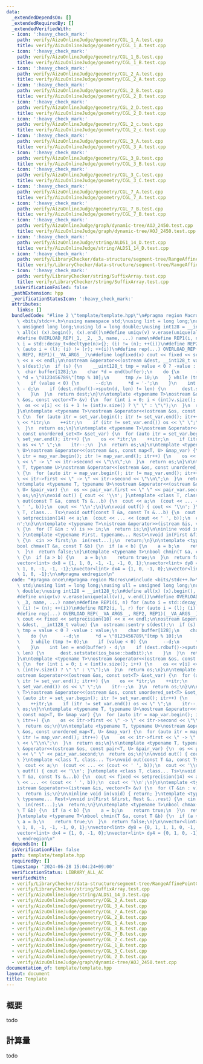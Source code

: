 ```yaml
---
data:
  _extendedDependsOn: []
  _extendedRequiredBy: []
  _extendedVerifiedWith:
  - icon: ':heavy_check_mark:'
    path: verify/AizuOnlineJudge/geometry/CGL_1_A.test.cpp
    title: verify/AizuOnlineJudge/geometry/CGL_1_A.test.cpp
  - icon: ':heavy_check_mark:'
    path: verify/AizuOnlineJudge/geometry/CGL_1_B.test.cpp
    title: verify/AizuOnlineJudge/geometry/CGL_1_B.test.cpp
  - icon: ':heavy_check_mark:'
    path: verify/AizuOnlineJudge/geometry/CGL_2_A.test.cpp
    title: verify/AizuOnlineJudge/geometry/CGL_2_A.test.cpp
  - icon: ':heavy_check_mark:'
    path: verify/AizuOnlineJudge/geometry/CGL_2_B.test.cpp
    title: verify/AizuOnlineJudge/geometry/CGL_2_B.test.cpp
  - icon: ':heavy_check_mark:'
    path: verify/AizuOnlineJudge/geometry/CGL_2_D.test.cpp
    title: verify/AizuOnlineJudge/geometry/CGL_2_D.test.cpp
  - icon: ':heavy_check_mark:'
    path: verify/AizuOnlineJudge/geometry/CGL_2_c.test.cpp
    title: verify/AizuOnlineJudge/geometry/CGL_2_c.test.cpp
  - icon: ':heavy_check_mark:'
    path: verify/AizuOnlineJudge/geometry/CGL_3_A.test.cpp
    title: verify/AizuOnlineJudge/geometry/CGL_3_A.test.cpp
  - icon: ':heavy_check_mark:'
    path: verify/AizuOnlineJudge/geometry/CGL_3_B.test.cpp
    title: verify/AizuOnlineJudge/geometry/CGL_3_B.test.cpp
  - icon: ':heavy_check_mark:'
    path: verify/AizuOnlineJudge/geometry/CGL_3_C.test.cpp
    title: verify/AizuOnlineJudge/geometry/CGL_3_C.test.cpp
  - icon: ':heavy_check_mark:'
    path: verify/AizuOnlineJudge/geometry/CGL_7_A.test.cpp
    title: verify/AizuOnlineJudge/geometry/CGL_7_A.test.cpp
  - icon: ':heavy_check_mark:'
    path: verify/AizuOnlineJudge/geometry/CGL_7_B.test.cpp
    title: verify/AizuOnlineJudge/geometry/CGL_7_B.test.cpp
  - icon: ':heavy_check_mark:'
    path: verify/AizuOnlineJudge/graph/dynamic-tree/AOJ_2450.test.cpp
    title: verify/AizuOnlineJudge/graph/dynamic-tree/AOJ_2450.test.cpp
  - icon: ':heavy_check_mark:'
    path: verify/AizuOnlineJudge/string/ALDS1_14_D.test.cpp
    title: verify/AizuOnlineJudge/string/ALDS1_14_D.test.cpp
  - icon: ':heavy_check_mark:'
    path: verify/LibraryChecker/data-structure/segment-tree/RangeAffinePointGet.test.cpp
    title: verify/LibraryChecker/data-structure/segment-tree/RangeAffinePointGet.test.cpp
  - icon: ':heavy_check_mark:'
    path: verify/LibraryChecker/string/SuffixArray.test.cpp
    title: verify/LibraryChecker/string/SuffixArray.test.cpp
  _isVerificationFailed: false
  _pathExtension: hpp
  _verificationStatusIcon: ':heavy_check_mark:'
  attributes:
    links: []
  bundledCode: "#line 2 \"template/template.hpp\"\n#pragma region Macros\n#include\
    \ <bits/stdc++.h>\nusing namespace std;\nusing lint = long long;\nusing ull =\
    \ unsigned long long;\nusing ld = long double;\nusing int128 = __int128_t;\n#define\
    \ all(x) (x).begin(), (x).end()\n#define uniqv(v) v.erase(unique(all(v)), v.end())\n\
    #define OVERLOAD_REP(_1, _2, _3, name, ...) name\n#define REP1(i, n) for (auto\
    \ i = std::decay_t<decltype(n)>{}; (i) != (n); ++(i))\n#define REP2(i, l, r) for\
    \ (auto i = (l); (i) != (r); ++(i))\n#define rep(...) OVERLOAD_REP(__VA_ARGS__,\
    \ REP2, REP1)(__VA_ARGS__)\n#define logfixed(x) cout << fixed << setprecision(10)\
    \ << x << endl;\n\nostream &operator<<(ostream &dest, __int128_t value) {\n  ostream::sentry\
    \ s(dest);\n  if (s) {\n    __uint128_t tmp = value < 0 ? -value : value;\n  \
    \  char buffer[128];\n    char *d = end(buffer);\n    do {\n      --d;\n     \
    \ *d = \"0123456789\"[tmp % 10];\n      tmp /= 10;\n    } while (tmp != 0);\n\
    \    if (value < 0) {\n      --d;\n      *d = '-';\n    }\n    int len = end(buffer)\
    \ - d;\n    if (dest.rdbuf()->sputn(d, len) != len) {\n      dest.setstate(ios_base::badbit);\n\
    \    }\n  }\n  return dest;\n}\n\ntemplate <typename T>\nostream &operator<<(ostream\
    \ &os, const vector<T> &v) {\n  for (int i = 0; i < (int)v.size(); i++) {\n  \
    \  os << v[i] << (i + 1 != (int)v.size() ? \" \" : \"\");\n  }\n  return os;\n\
    }\n\ntemplate <typename T>\nostream &operator<<(ostream &os, const set<T> &set_var)\
    \ {\n  for (auto itr = set_var.begin(); itr != set_var.end(); itr++) {\n    os\
    \ << *itr;\n    ++itr;\n    if (itr != set_var.end()) os << \" \";\n    itr--;\n\
    \  }\n  return os;\n}\n\ntemplate <typename T>\nostream &operator<<(ostream &os,\
    \ const unordered_set<T> &set_var) {\n  for (auto itr = set_var.begin(); itr !=\
    \ set_var.end(); itr++) {\n    os << *itr;\n    ++itr;\n    if (itr != set_var.end())\
    \ os << \" \";\n    itr--;\n  }\n  return os;\n}\n\ntemplate <typename T, typename\
    \ U>\nostream &operator<<(ostream &os, const map<T, U> &map_var) {\n  for (auto\
    \ itr = map_var.begin(); itr != map_var.end(); itr++) {\n    os << itr->first\
    \ << \" -> \" << itr->second << \"\\n\";\n  }\n  return os;\n}\n\ntemplate <typename\
    \ T, typename U>\nostream &operator<<(ostream &os, const unordered_map<T, U> &map_var)\
    \ {\n  for (auto itr = map_var.begin(); itr != map_var.end(); itr++) {\n    os\
    \ << itr->first << \" -> \" << itr->second << \"\\n\";\n  }\n  return os;\n}\n\
    \ntemplate <typename T, typename U>\nostream &operator<<(ostream &os, const pair<T,\
    \ U> &pair_var) {\n  os << pair_var.first << \" \" << pair_var.second;\n  return\
    \ os;\n}\n\nvoid out() { cout << '\\n'; }\ntemplate <class T, class... Ts>\nvoid\
    \ out(const T &a, const Ts &...b) {\n  cout << a;\n  (cout << ... << (cout <<\
    \ ' ', b));\n  cout << '\\n';\n}\n\nvoid outf() { cout << '\\n'; }\ntemplate <class\
    \ T, class... Ts>\nvoid outf(const T &a, const Ts &...b) {\n  cout << fixed <<\
    \ setprecision(14) << a;\n  (cout << ... << (cout << ' ', b));\n  cout << '\\\
    n';\n}\n\ntemplate <typename T>\nistream &operator>>(istream &is, vector<T> &v)\
    \ {\n  for (T &in : v) is >> in;\n  return is;\n}\n\ninline void in(void) { return;\
    \ }\ntemplate <typename First, typename... Rest>\nvoid in(First &first, Rest &...rest)\
    \ {\n  cin >> first;\n  in(rest...);\n  return;\n}\n\ntemplate <typename T>\n\
    bool chmax(T &a, const T &b) {\n  if (a < b) {\n    a = b;\n    return true;\n\
    \  }\n  return false;\n}\ntemplate <typename T>\nbool chmin(T &a, const T &b)\
    \ {\n  if (a > b) {\n    a = b;\n    return true;\n  }\n  return false;\n}\n\n\
    vector<lint> dx8 = {1, 1, 0, -1, -1, -1, 0, 1};\nvector<lint> dy8 = {0, 1, 1,\
    \ 1, 0, -1, -1, -1};\nvector<lint> dx4 = {1, 0, -1, 0};\nvector<lint> dy4 = {0,\
    \ 1, 0, -1};\n\n#pragma endregion\n"
  code: "#pragma once\n#pragma region Macros\n#include <bits/stdc++.h>\nusing namespace\
    \ std;\nusing lint = long long;\nusing ull = unsigned long long;\nusing ld = long\
    \ double;\nusing int128 = __int128_t;\n#define all(x) (x).begin(), (x).end()\n\
    #define uniqv(v) v.erase(unique(all(v)), v.end())\n#define OVERLOAD_REP(_1, _2,\
    \ _3, name, ...) name\n#define REP1(i, n) for (auto i = std::decay_t<decltype(n)>{};\
    \ (i) != (n); ++(i))\n#define REP2(i, l, r) for (auto i = (l); (i) != (r); ++(i))\n\
    #define rep(...) OVERLOAD_REP(__VA_ARGS__, REP2, REP1)(__VA_ARGS__)\n#define logfixed(x)\
    \ cout << fixed << setprecision(10) << x << endl;\n\nostream &operator<<(ostream\
    \ &dest, __int128_t value) {\n  ostream::sentry s(dest);\n  if (s) {\n    __uint128_t\
    \ tmp = value < 0 ? -value : value;\n    char buffer[128];\n    char *d = end(buffer);\n\
    \    do {\n      --d;\n      *d = \"0123456789\"[tmp % 10];\n      tmp /= 10;\n\
    \    } while (tmp != 0);\n    if (value < 0) {\n      --d;\n      *d = '-';\n\
    \    }\n    int len = end(buffer) - d;\n    if (dest.rdbuf()->sputn(d, len) !=\
    \ len) {\n      dest.setstate(ios_base::badbit);\n    }\n  }\n  return dest;\n\
    }\n\ntemplate <typename T>\nostream &operator<<(ostream &os, const vector<T> &v)\
    \ {\n  for (int i = 0; i < (int)v.size(); i++) {\n    os << v[i] << (i + 1 !=\
    \ (int)v.size() ? \" \" : \"\");\n  }\n  return os;\n}\n\ntemplate <typename T>\n\
    ostream &operator<<(ostream &os, const set<T> &set_var) {\n  for (auto itr = set_var.begin();\
    \ itr != set_var.end(); itr++) {\n    os << *itr;\n    ++itr;\n    if (itr !=\
    \ set_var.end()) os << \" \";\n    itr--;\n  }\n  return os;\n}\n\ntemplate <typename\
    \ T>\nostream &operator<<(ostream &os, const unordered_set<T> &set_var) {\n  for\
    \ (auto itr = set_var.begin(); itr != set_var.end(); itr++) {\n    os << *itr;\n\
    \    ++itr;\n    if (itr != set_var.end()) os << \" \";\n    itr--;\n  }\n  return\
    \ os;\n}\n\ntemplate <typename T, typename U>\nostream &operator<<(ostream &os,\
    \ const map<T, U> &map_var) {\n  for (auto itr = map_var.begin(); itr != map_var.end();\
    \ itr++) {\n    os << itr->first << \" -> \" << itr->second << \"\\n\";\n  }\n\
    \  return os;\n}\n\ntemplate <typename T, typename U>\nostream &operator<<(ostream\
    \ &os, const unordered_map<T, U> &map_var) {\n  for (auto itr = map_var.begin();\
    \ itr != map_var.end(); itr++) {\n    os << itr->first << \" -> \" << itr->second\
    \ << \"\\n\";\n  }\n  return os;\n}\n\ntemplate <typename T, typename U>\nostream\
    \ &operator<<(ostream &os, const pair<T, U> &pair_var) {\n  os << pair_var.first\
    \ << \" \" << pair_var.second;\n  return os;\n}\n\nvoid out() { cout << '\\n';\
    \ }\ntemplate <class T, class... Ts>\nvoid out(const T &a, const Ts &...b) {\n\
    \  cout << a;\n  (cout << ... << (cout << ' ', b));\n  cout << '\\n';\n}\n\nvoid\
    \ outf() { cout << '\\n'; }\ntemplate <class T, class... Ts>\nvoid outf(const\
    \ T &a, const Ts &...b) {\n  cout << fixed << setprecision(14) << a;\n  (cout\
    \ << ... << (cout << ' ', b));\n  cout << '\\n';\n}\n\ntemplate <typename T>\n\
    istream &operator>>(istream &is, vector<T> &v) {\n  for (T &in : v) is >> in;\n\
    \  return is;\n}\n\ninline void in(void) { return; }\ntemplate <typename First,\
    \ typename... Rest>\nvoid in(First &first, Rest &...rest) {\n  cin >> first;\n\
    \  in(rest...);\n  return;\n}\n\ntemplate <typename T>\nbool chmax(T &a, const\
    \ T &b) {\n  if (a < b) {\n    a = b;\n    return true;\n  }\n  return false;\n\
    }\ntemplate <typename T>\nbool chmin(T &a, const T &b) {\n  if (a > b) {\n   \
    \ a = b;\n    return true;\n  }\n  return false;\n}\n\nvector<lint> dx8 = {1,\
    \ 1, 0, -1, -1, -1, 0, 1};\nvector<lint> dy8 = {0, 1, 1, 1, 0, -1, -1, -1};\n\
    vector<lint> dx4 = {1, 0, -1, 0};\nvector<lint> dy4 = {0, 1, 0, -1};\n\n#pragma\
    \ endregion\n"
  dependsOn: []
  isVerificationFile: false
  path: template/template.hpp
  requiredBy: []
  timestamp: '2024-06-28 15:04:24+09:00'
  verificationStatus: LIBRARY_ALL_AC
  verifiedWith:
  - verify/LibraryChecker/data-structure/segment-tree/RangeAffinePointGet.test.cpp
  - verify/LibraryChecker/string/SuffixArray.test.cpp
  - verify/AizuOnlineJudge/string/ALDS1_14_D.test.cpp
  - verify/AizuOnlineJudge/geometry/CGL_2_A.test.cpp
  - verify/AizuOnlineJudge/geometry/CGL_3_A.test.cpp
  - verify/AizuOnlineJudge/geometry/CGL_7_A.test.cpp
  - verify/AizuOnlineJudge/geometry/CGL_2_B.test.cpp
  - verify/AizuOnlineJudge/geometry/CGL_1_A.test.cpp
  - verify/AizuOnlineJudge/geometry/CGL_3_B.test.cpp
  - verify/AizuOnlineJudge/geometry/CGL_7_B.test.cpp
  - verify/AizuOnlineJudge/geometry/CGL_2_c.test.cpp
  - verify/AizuOnlineJudge/geometry/CGL_1_B.test.cpp
  - verify/AizuOnlineJudge/geometry/CGL_3_C.test.cpp
  - verify/AizuOnlineJudge/geometry/CGL_2_D.test.cpp
  - verify/AizuOnlineJudge/graph/dynamic-tree/AOJ_2450.test.cpp
documentation_of: template/template.hpp
layout: document
title: Template
---
```


## 概要

todo

## 計算量
todo